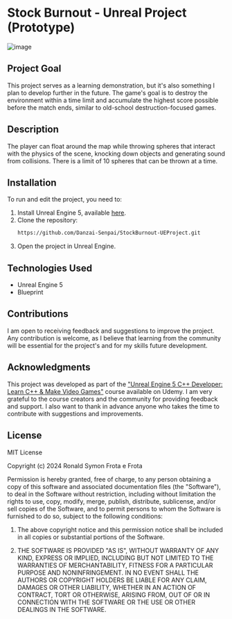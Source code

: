 # Stock Burnout - Unreal Project (Prototype)

![image](https://github.com/user-attachments/assets/7c60aed6-c69e-4f81-8068-432930e80fcc)


## Project Goal
This project serves as a learning demonstration, but it's also something I plan to develop further in the future. The game's goal is to destroy the environment within a time limit and accumulate the highest score possible before the match ends, similar to old-school destruction-focused games.

## Description
The player can float around the map while throwing spheres that interact with the physics of the scene, knocking down objects and generating sound from collisions. There is a limit of 10 spheres that can be thrown at a time.

## Installation
To run and edit the project, you need to:
1. Install Unreal Engine 5, available [here](https://www.unrealengine.com/en-US).
2. Clone the repository:
   ```bash
   https://github.com/Danzai-Senpai/StockBurnout-UEProject.git
   ```
3. Open the project in Unreal Engine.

## Technologies Used
- Unreal Engine 5
- Blueprint

## Contributions
I am open to receiving feedback and suggestions to improve the project. Any contribution is welcome, as I believe that learning from the community will be essential for the project's and for my skills future development.

## Acknowledgments
This project was developed as part of the ["Unreal Engine 5 C++ Developer: Learn C++ & Make Video Games"](https://www.udemy.com/share/101XRs3@696qAmUaECUHvYWk2L2fNj8hJTzRNpzeyqI_6cMGdQsezirCu05oayTCwc8pitp9/) course available on Udemy. I am very grateful to the course creators and the community for providing feedback and support. I also want to thank in advance anyone who takes the time to contribute with suggestions and improvements.

## License

MIT License

Copyright (c) 2024 Ronald Symon Frota e Frota

Permission is hereby granted, free of charge, to any person obtaining a copy of this software and associated documentation files (the "Software"), to deal in the Software without restriction, including without limitation the rights to use, copy, modify, merge, publish, distribute, sublicense, and/or sell copies of the Software, and to permit persons to whom the Software is furnished to do so, subject to the following conditions:

1. The above copyright notice and this permission notice shall be included in all copies or substantial portions of the Software.

2. THE SOFTWARE IS PROVIDED "AS IS", WITHOUT WARRANTY OF ANY KIND, EXPRESS OR IMPLIED, INCLUDING BUT NOT LIMITED TO THE WARRANTIES OF MERCHANTABILITY, FITNESS FOR A PARTICULAR PURPOSE AND NONINFRINGEMENT. IN NO EVENT SHALL THE AUTHORS OR COPYRIGHT HOLDERS BE LIABLE FOR ANY CLAIM, DAMAGES OR OTHER LIABILITY, WHETHER IN AN ACTION OF CONTRACT, TORT OR OTHERWISE, ARISING FROM, OUT OF OR IN CONNECTION WITH THE SOFTWARE OR THE USE OR OTHER DEALINGS IN THE SOFTWARE.
